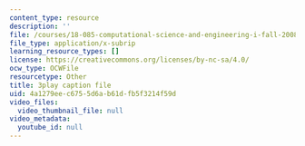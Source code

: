 ```yaml
---
content_type: resource
description: ''
file: /courses/18-085-computational-science-and-engineering-i-fall-2008/4a1279eec6755d6ab61dfb5f3214f59d_uMdPZuT7f70.vtt
file_type: application/x-subrip
learning_resource_types: []
license: https://creativecommons.org/licenses/by-nc-sa/4.0/
ocw_type: OCWFile
resourcetype: Other
title: 3play caption file
uid: 4a1279ee-c675-5d6a-b61d-fb5f3214f59d
video_files:
  video_thumbnail_file: null
video_metadata:
  youtube_id: null
---
```

